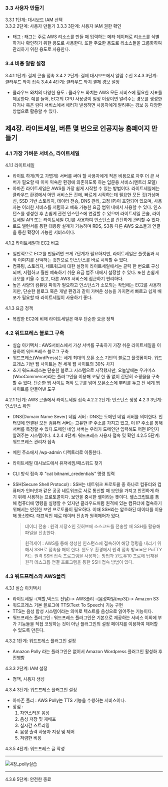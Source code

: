 ### 3.3 사용자 만들기  
3.3.1 1단계: 대시보드 IAM 선택  
3.3.2 2단계: 사용자 만들기
3.3.3 3단계: 사용자 IAM 권한 확인  
- 태그 : 태그는 주로 AWS 리소스를 만들 때 입력하는 메타 데이터로 리소스를 식별하거나 확인하기 위한 용도로 사용한다. 또한 주요한 용도로 리소스들을 그룹화하여 관리하기 위한 용도로 사용한다. 

### 3.4 비용 알람 설정
3.4.1 1단계: 결제 콘솔 접속
3.4.2 2단계: 결제 대시보드에서 알람 수신
3.4.3 3단계: 클라우드 와치 접속
3.4.4 4단계: 클라우드 와치 결제 경보 설정
- 클라우드 와치의 다양한 용도 : 클라우드 와치는 AWS 모든 서비스에 필요한 지표를 제공한다. 예를 들어, EC2의 CPU 사용량이 일정 이상이면 알려주는 경보를 생성한다거나 혹은 람다 서비스에서 에러가 발생하면 사용자에게 알려주는 경보 등 다양한 방법으로 활용할 수 있다.

## 제4장. 라이트세일, 버튼 몇 번으로 인공지능 홈페이지 만들기
### 4.1 가장 가벼운 서비스, 라이트세일  
4.1.1 라이트세일
- 라이트 하게(작고 가볍게) 서버를 써야 할 사용자에게 적은 비용으로 차후 더 큰 서버가 필요할 때 이미 익숙한 환경에 의존하도록 하는 입문용 서비스(엔트리 모델)
- 아마존 라이트세일은 AWS를 가장 쉽게 시작할 수 있는 방법이다. 라이트세일에는 클라우드 환경에서 어떤 서비스든 간에, 빠르게 시작하는데 필요한 모든 것(가상머신, SSD 기반 스토리지, 데이터 전송, DNS 관리, 고정 IP)이 포함되어 있으며, 사용자는 이러한 서비스를 저렴하고 예측 가능한 요금 범위 내에서 사용할 수 있다. 인스턴스를 생성한 후 손쉽게 관련 인스턴스에 연결할 수 있으며 라이트세일 콘솔, 라이트세일 API 또는 라이트세일 CLI를 사용하여 인스턴스를 간단하게 관리할 수 있다.
- 로드 밸런서를 통한 대용량 설계가 가능하며 RDS, S3등 다른 AWS 요소들과 연결을 통한 확장이 가능한 서비스이다.

4.1.2 라이트세일과 EC2 비교
- 일반적으로 EC2를 만들려면 크게 7단계가 필요하지만, 라이트세일은 플랫폼과 시작 이미지를 선택하는 것만으로 인스턴스를 바로 시작할 수 있다.
- 컴퓨팅, 스토리지, 네트워크에 대한 설정이 라이트세일에서는 클릭 한 번으로 구성되며, 저렴하고 훨씬 예측하기 쉬운 요금 범주 내에서 설정할 수 있다. 또한 손쉽게 규모를 키울 수 있고, 다른 AWS 서비스에 접근하기 편리하다.
- 높은 사양의 컴퓨팅 파워가 필요하고 인스턴스가 소모되는 작업에는 EC2를 사용하지만, 단순한 블로그 혹은 개발 환경과 같이 가벼운 성능을 가지면서 빠르고 쉽게 배포가 필요할 때 라이트세일이 사용하기 좋다.

4.1.3 요금 정책
- 복잡한 EC2에 비해 라이트세일은 매우 단순한 요금 정책

### 4.2 워드프레스 블로그 구축
- 실습 아키텍처 : AWS서비스에서 가상 서버를 구축하기 가장 쉬운 라이트세일을 이용하여 워드프레스 블로그 구축
- 워드프레스(WordPress)는 세계 최대의 오픈 소스 기반의 블로그 플랫폼이다. 워드프레스 기반 웹 사이트는 전 세계 웹 사이트의 30% 차지
- 초기 워드프레스는 단순한 블로그 시스템으로 시작했지만, 오늘날에는 우커머스(WooCommerce)라는 플러그인을 이용해 코딩 한 줄 없이 간단히 쇼핑몰을 구축할 수 있다. 단순한 웹 사이트 저작 도구를 넘어 오픈소스에 뿌리를 두고 전 세계 웹 사이트를 만들어낸 도구

4.2.1 1단계: AWS 콘솔에서 라이트세일 접속
4.2.2 2단계: 인스턴스 생성
4.2.3 3단계: 인스턴스 확인
- DNS(Domain Name Sever) 네임 서버 : DNS는 도메인 네임 서버를 의미한다. 인터넷에 연결된 모든 컴퓨터 서버는 고유한 IP 주소를 가지고 있고, 이 IP 주소를 통해 서버를 특정할 수 있다.도메인 네임 서버는 우리가 도메인만 입력해도 어떤 IP인지 알려주는 시스템이다.
4.2.4 4단계: 워드프레스 사용자 접속 및 확인
4.2.5 5단계: 워드프레스 관리자 접속
- 메인 주소에서 /wp-admin 디렉토리로 이동한다.
- 라이트세일 대시보드에서 유저네임/패스워드 찾기
- CLI 방식 접속 후 "cat bitnami_credentials" 명령 입력
- SSH(Secure Shell Protocol) : SSH는 네트워크 프로토콜 중 하나로 컴퓨터와 컴퓨터가 인터넷과 같은 공공 네트워크로 서로 통신할 때 보안을 가지고 안전하게 하기 위해 사용하는 프로토콜이다. 보안을 중시한 쉘이라는 뜻이다. 쉘스크립트를 통해 컴퓨터에 명령을 실행할 수 있지만 클라우드처럼 원격에 있는 컴퓨터에 접속하기 위해서는 안전한 보안 프로토콜이 필요하다. 이때 SSH라는 암호화된 데이터를 이용해 통신한다. 대표적인 예로 데이터 전송과 원격제어가 있다.
  > 데이터 전송 : 원격 저장소인 깃허브에 소스코드를 전송할 때 SSH를 활용해 파일을 전송한다.  

  > 원격제어 : AWS를 통해 생성한 인스턴스에 접속하여 해당 명령을 내리기 위해서 SSH로 접속을 해야 한다. 윈도우 환경에서 원격 접속 방ㅂㅂ은 PuTTY라는 원격 SSH 접속 프로그램을 사용하는 방법과 윈도우10 프로에 탑재된 원격 데스크톱 연결 프로그램을 통한 SSH 접속 방법이 있다.

### 4.3 워드프레스와 AWS폴리
4.3.1 실습 아키텍처  
- 라이트세일 -(역할,텍스트 전달)-> AWS폴리 -(음성파일(mp3))-> Amazon S3
- 워드프레스 기본 블로그에 TTS(Text To Speech) 기능 구현
- TTS는 음성 합성 시스템이라는 의미로 텍스트를 음성으로 읽어주는 기능이다.
- 워드프레스 플러그인 : 워드프레스 플러그인은 기본으로 제공하는 서비스 이외에 부가 기능들을 직접 코딩하는 것이 아닌 플러그인의 설정 페이지를 이용하여 제어할 수 있도록 만든다.

4.3.2 1단계: 워드프레스 플러그인 설정
- Amazon Polly 라는 플러그인은 없어서 Amazon Wordpress 플러그인 활성화 후 진행함

4.3.3 2단계: IAM 설정
- 정책, 사용자 생성

4.3.4 3단계: 워드프레스 플러그인 설정
- 아마존 폴리 : AWS Polly는 TTS 기능을 수행하는 서비스이다.
- 장점 :   
  1. 자연스러운 음성
  2. 음성 저장 및 재배포
  3. 실시간 스트리밍
  4. 음성 출력 사용자 지정 및 제어
  5. 저렴한 비용
  
4.3.5 4단계: 워드프레스 글 작성  

***
![4장_polly실습](https://user-images.githubusercontent.com/104612045/192989096-38270f47-23a9-44eb-a5a2-c9f3d3c93b4c.jpg)
***

4.3.6 5단계: 안전한 종료  
